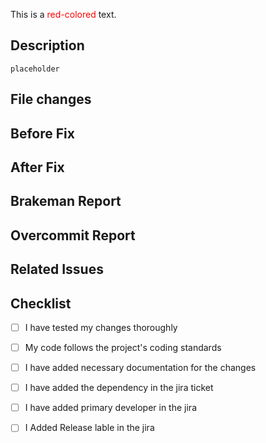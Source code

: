 
This is a <font color="red">red-colored</font> text.

## Description

    placeholder

## File changes

## Before Fix

## After Fix

## Brakeman Report

## Overcommit Report 

## Related Issues

## Checklist
- [ ] I have tested my changes thoroughly
- [ ] My code follows the project's coding standards
- [ ] I have added necessary documentation for the changes
- [ ] I have added the dependency in the jira ticket
- [ ] I have added primary developer in the jira
- [ ] I Added Release lable in the jira

